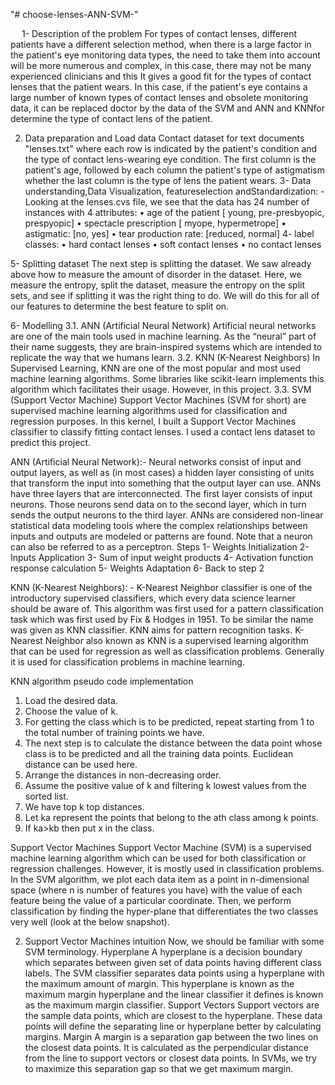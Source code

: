 "# choose-lenses-ANN-SVM-" 

 
1- Description of the problem
For types of contact lenses, different patients have a different selection method, when there is a large factor in the patient's eye monitoring data types, the need to take them into account will be more numerous and complex, in this case, there may not be many experienced clinicians and this It gives a good fit for the types of contact lenses that the patient wears. In this case, if the patient's eye contains a large number of known types of contact lenses and obsolete monitoring data, it can be replaced doctor by the data of the SVM   and ANN and KNNfor  determine the type of contact lens of the patient.

2. Data preparation and Load data
Contact dataset for text documents "lenses.txt" where each row is indicated by the patient's condition and the type of contact lens-wearing eye condition. The first column is the patient's age, followed by each column the patient's type of astigmatism whether the last column is the type of lens the patient wears.
3- Data understanding,Data Visualization, featureselection andStandardization: -
Looking at the lenses.cvs file, we see that the data has 24 number of instances with 4 attributes:
•	age of the patient [ young, pre-presbyopic, prespyopic]
•	spectacle prescription [ myope, hypermetrope]
•	astigmatic: [no, yes]
•	tear production rate: [reduced, normal]
4- label classes:
•	hard contact lenses
•	soft contact lenses
•	no contact lenses
 
5- Splitting dataset
The next step is splitting the dataset. We saw already above how to measure the amount of disorder in the dataset. Here, we measure the entropy, split the dataset, measure the entropy on the split sets, and see if splitting it was the right thing to do. We will do this for all of our features to determine the best feature to split on.

6- Modelling
3.1. ANN (Artificial Neural Network)
Artificial neural networks are one of the main tools used in machine learning. As the “neural” part of their name suggests, they are brain-inspired systems which are intended to replicate the way that we humans learn.
3.2. KNN (K-Nearest Neighbors)
In Supervised Learning, KNN are one of the most popular and most used machine learning algorithms. Some libraries like scikit-learn implements this algorithm which facilitates their usage. However, in this project.
3.3. SVM (Support Vector Machine)
Support Vector Machines (SVM for short) are supervised machine learning algorithms used for classification and regression purposes. In this kernel, I built a Support Vector Machines classifier to classify fitting contact lenses. I used a contact lens dataset to predict this project.








ANN (Artificial Neural Network):-
Neural networks consist of input and output layers, as well as (in most cases) a hidden layer consisting of units that transform the input into something that the output layer can use. ANNs have three layers that are interconnected. The first layer consists of input neurons. Those neurons send data on to the second layer, which in turn sends the output neurons to the third layer. ANNs are considered non-linear statistical data modeling tools where the complex relationships between inputs and outputs are modeled or patterns are found. Note that a neuron can also be referred to as a perceptron.
Steps
1-	Weights Initialization
2-	Inputs Application
3-	Sum of input weight products
4-	Activation function response calculation 
5-	Weights Adaptation 
6-	Back to step 2
 
KNN (K-Nearest Neighbors): -
K-Nearest Neighbor classifier is one of the introductory supervised classifiers, which every data science learner should be aware of. This algorithm was first used for a pattern classification task which was first used by Fix & Hodges in 1951. To be similar the name was given as KNN classifier. KNN aims for pattern recognition tasks. 
K-Nearest Neighbor also known as KNN is a supervised learning algorithm that can be used for regression as well as classification problems. Generally it is used for classification problems in machine learning. 

KNN algorithm pseudo code implementation
1.	Load the desired data. 
2.	Choose the value of k.
3.	For getting the class which is to be predicted, repeat starting from 1 to the total number of training points we have.
4.	The next step is to calculate the distance between the data point whose class is to be predicted and all the training data points. Euclidean distance can be used here.
5.	Arrange the distances in non-decreasing order. 
6.	Assume the positive value of k and filtering k lowest values from the sorted list.
7.	We have top k top distances.
8.	Let ka represent the points that belong to the ath class among k points.
9.	If ka>kb then put x in the class.

 
Support Vector Machines
Support Vector Machine (SVM) is a supervised machine learning algorithm which can be used for both classification or regression challenges. However, it is mostly used in classification problems. In the SVM algorithm, we plot each data item as a point in n-dimensional space (where n is number of features you have) with the value of each feature being the value of a particular coordinate. Then, we perform classification by finding the hyper-plane that differentiates the two classes very well (look at the below snapshot).

2. Support Vector Machines intuition 
Now, we should be familiar with some SVM terminology.
Hyperplane
A hyperplane is a decision boundary which separates between given set of data points having different class labels. The SVM classifier separates data points using a hyperplane with the maximum amount of margin. This hyperplane is known as the maximum margin hyperplane and the linear classifier it defines is known as the maximum margin classifier.
Support Vectors
Support vectors are the sample data points, which are closest to the hyperplane. These data points will define the separating line or hyperplane better by calculating margins.
Margin
A margin is a separation gap between the two lines on the closest data points. It is calculated as the perpendicular distance from the line to support vectors or closest data points. In SVMs, we try to maximize this separation gap so that we get maximum margin.
 


